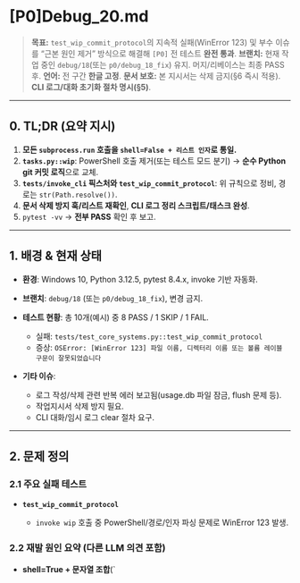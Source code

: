 # [P0]Debug_20.md

> **목표:** `test_wip_commit_protocol`의 지속적 실패(WinError 123) 및 부수 이슈를 “근본 원인 제거” 방식으로 해결해 `[P0]` 전 테스트 **완전 통과**.
> **브랜치:** 현재 작업 중인 `debug/18`(또는 `p0/debug_18_fix`) 유지. 머지/리베이스는 최종 PASS 후.
> **언어:** 전 구간 **한글 고정**.
> **문서 보호:** 본 지시서는 삭제 금지(§6 즉시 적용).
> **CLI 로그/대화 초기화 절차 명시(§5)**.

---

## 0. TL;DR (요약 지시)

1. **모든 `subprocess.run` 호출을 `shell=False + 리스트 인자`로 통일.**
2. **`tasks.py::wip`**: PowerShell 호출 제거(또는 테스트 모드 분기) → **순수 Python git 커밋 로직**으로 교체.
3. **`tests/invoke_cli` 픽스처와 `test_wip_commit_protocol`**: 위 규칙으로 정비, 경로는 `str(Path.resolve())`.
4. **문서 삭제 방지 훅/리스트 재확인**, **CLI 로그 정리 스크립트/태스크 완성**.
5. `pytest -vv` → **전부 PASS** 확인 후 보고.

---

## 1. 배경 & 현재 상태

*   **환경**: Windows 10, Python 3.12.5, pytest 8.4.x, invoke 기반 자동화.
*   **브랜치**: `debug/18` (또는 `p0/debug_18_fix`), 변경 금지.
*   **테스트 현황**: 총 10개(예시) 중 8 PASS / 1 SKIP / 1 FAIL.

    *   실패: `tests/test_core_systems.py::test_wip_commit_protocol`
    *   증상: `OSError: [WinError 123] 파일 이름, 디렉터리 이름 또는 볼륨 레이블 구문이 잘못되었습니다`
*   **기타 이슈**:

    *   로그 작성/삭제 관련 반복 에러 보고됨(usage.db 파일 잠금, flush 문제 등).
    *   작업지시서 삭제 방지 필요.
    *   CLI 대화/임시 로그 clear 절차 요구.

---

## 2. 문제 정의

### 2.1 주요 실패 테스트

*   **`test_wip_commit_protocol`**

    *   `invoke wip` 호출 중 PowerShell/경로/인자 파싱 문제로 WinError 123 발생.

### 2.2 재발 원인 요약 (다른 LLM 의견 포함)

*   **shell=True + 문자열 조합**(`